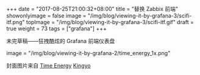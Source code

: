 ﻿+++
date = "2017-08-25T21:00:32+08:00"
title = "替换 Zabbix 前端"
showonlyimage = false
image = "/img/blog/viewing-it-by-grafana-3/scifi-itf.png"
topImage = "/img/blog/viewing-it-by-grafana-3/scifi-itf.gif"
draft = true
weight = 73
tags = ["grafana"]
+++

未完草稿——狂拽酷炫的 Grafana 前端仪表盘
<!--more-->


image = "/img/blog/viewing-it-by-grafana-2/time_energy_1x.png"

封面图片来自 [Time Energy](https://dribbble.com/shots/1164003-Time-Energy) <a href="https://dribbble.com/Kingyo"><i class="fa fa-dribbble" aria-hidden="true"></i> Kingyo</a>
